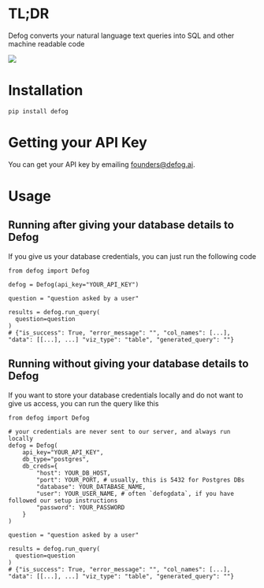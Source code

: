 # TL;DR
Defog converts your natural language text queries into SQL and other machine readable code

![](defog-python.gif)

# Installation
`pip install defog`

# Getting your API Key
You can get your API key by emailing founders@defog.ai.

# Usage

## Running after giving your database details to Defog

If you give us your database credentials, you can just run the following code

```
from defog import Defog

defog = Defog(api_key="YOUR_API_KEY")

question = "question asked by a user"

results = defog.run_query(
  question=question
)
# {"is_success": True, "error_message": "", "col_names": [...], "data": [[...], ...] "viz_type": "table", "generated_query": ""}
```


## Running without giving your database details to Defog

If you want to store your database credentials locally and do not want to give us access, you can run the query like this

```
from defog import Defog

# your credentials are never sent to our server, and always run locally
defog = Defog(
    api_key="YOUR_API_KEY",
    db_type="postgres",
    db_creds={
        "host": YOUR_DB_HOST,
        "port": YOUR_PORT, # usually, this is 5432 for Postgres DBs
        "database": YOUR_DATABASE_NAME,
        "user": YOUR_USER_NAME, # often `defogdata`, if you have followed our setup instructions
        "password": YOUR_PASSWORD
    }
)

question = "question asked by a user"

results = defog.run_query(
  question=question
)
# {"is_success": True, "error_message": "", "col_names": [...], "data": [[...], ...] "viz_type": "table", "generated_query": ""}
```
